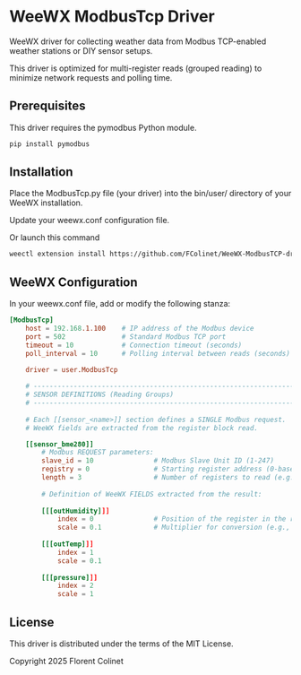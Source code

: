 # WeeWX ModbusTcp Driver
WeeWX driver for collecting weather data from Modbus TCP-enabled weather stations or DIY sensor setups.

This driver is optimized for multi-register reads (grouped reading) to minimize network requests and polling time.

## Prerequisites
This driver requires the pymodbus Python module.

```Bash
pip install pymodbus
```

## Installation
Place the ModbusTcp.py file (your driver) into the bin/user/ directory of your WeeWX installation.

Update your weewx.conf configuration file.

Or launch this command

```bash
weectl extension install https://github.com/FColinet/WeeWX-ModbusTCP-driver/archive/refs/heads/main.zip
```

## WeeWX Configuration
In your weewx.conf file, add or modify the following stanza:

```TOML
[ModbusTcp]
    host = 192.168.1.100    # IP address of the Modbus device
    port = 502              # Standard Modbus TCP port
    timeout = 10            # Connection timeout (seconds)
    poll_interval = 10      # Polling interval between reads (seconds)
    
    driver = user.ModbusTcp

    # ------------------------------------------------------------------
    # SENSOR DEFINITIONS (Reading Groups)
    # ------------------------------------------------------------------
    
    # Each [[sensor_<name>]] section defines a SINGLE Modbus request.
    # WeeWX fields are extracted from the register block read.

    [[sensor_bme280]]
        # Modbus REQUEST parameters:
        slave_id = 10               # Modbus Slave Unit ID (1-247)
        registry = 0                # Starting register address (0-based)
        length = 3                  # Number of registers to read (e.g., 3)
        
        # Definition of WeeWX FIELDS extracted from the result:
        
        [[[outHumidity]]]
            index = 0               # Position of the register in the read block (0-based)
            scale = 0.1             # Multiplier for conversion (e.g., 255 -> 25.5)
            
        [[[outTemp]]]
            index = 1
            scale = 0.1
            
        [[[pressure]]]
            index = 2
            scale = 1
```

## License
This driver is distributed under the terms of the MIT License.

Copyright 2025 Florent Colinet
